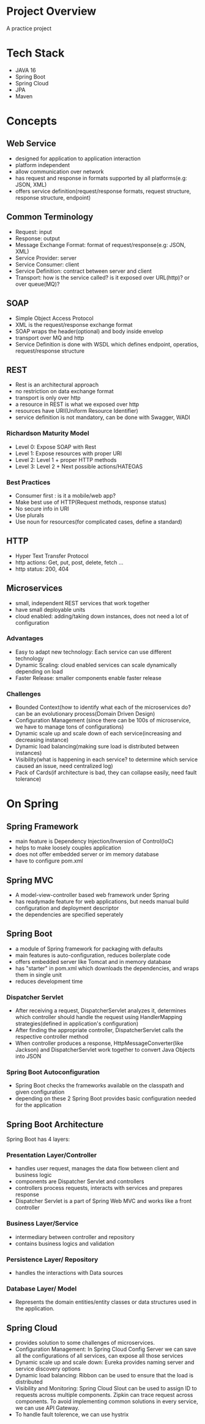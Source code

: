 # Project Overview
A practice project

# Tech Stack
- JAVA 16
- Spring Boot
- Spring Cloud
- JPA
- Maven

# Concepts

## Web Service
- designed for application to application interaction
- platform independent
- allow communication over network
- has request and response in formats supported by all platforms(e.g: JSON, XML)
- offers service definition(request/response formats, request structure, response structure, endpoint)

## Common Terminology
- Request: input
- Response: output
- Message Exchange Format: format of request/response(e.g: JSON, XML)
- Service Provider: server
- Service Consumer: client
- Service Definition: contract between server and client
- Transport: how is the service called? is it exposed over URL(http)? or over queue(MQ)?

## SOAP
- Simple Object Access Protocol
- XML is the request/response exchange format
- SOAP wraps the header(optional) and body inside envelop
- transport over MQ and http
- Service Definition is done with WSDL which defines endpoint, operatios, request/response structure 

## REST
- Rest is an architectural approach
- no  restriction on data exchange format
- transport is only over http
- a resource in REST is what we exposed over http
- resources have URI(Uniform Resource Identifier)
- service definition is not mandatory, can be done with Swagger, WADl

### Richardson Maturity Model
- Level 0: Expose SOAP with Rest
- Level 1: Expose resources with proper URI
- Level 2: Level 1 + proper HTTP methods
- Level 3: Level 2 + Next possible actions/HATEOAS

### Best Practices
- Consumer first : is it a mobile/web app?
- Make best use of HTTP(Request methods, response status)
- No secure info in URI
- Use plurals
- Use noun for resources(for complicated cases, define a standard)

## HTTP
- Hyper Text Transfer Protocol
- http actions: Get, put, post, delete, fetch ...
- http status: 200, 404

## Microservices
- small, independent REST services that work together 
- have small deployable units
- cloud enabled: adding/taking down instances, does not need a lot of configuration

### Advantages
- Easy to adapt new technology: Each service can use different technology
- Dynamic Scaling: cloud enabled services can scale dynamically depending on load
- Faster Release: smaller components enable faster release

### Challenges
- Bounded Context(how to identify what each of the microservices do?can be an evolutionary process(Domain Driven Design)
- Configuration Management (since there can be 100s of microservice, we have to manage tons of configurations)
- Dynamic scale up and scale down of each service(increasing and decreasing instance)
- Dynamic load balancing(making sure load is distributed between instances)
- Visibility(what is happening in each service? to determine which service caused an issue, need centralized log)
- Pack of Cards(if architecture is bad, they can collapse easily, need fault tolerance)


# On Spring 

## Spring Framework
- main feature is Dependency Injection/Inversion of Control(IoC)
- helps to make loosely couples application
- does not offer embedded server or im memory database
- have to configure pom.xml

## Spring MVC
- A model-view-controller based web framework under Spring
- has readymade feature for web applications, but needs manual build configuration and deployment descriptor
- the dependencies are specified seperately

## Spring Boot
- a module of Spring framework for packaging with defaults
- main features is auto-configuration, reduces boilerplate code
- offers embedded server like Tomcat and in memory database
- has "starter" in pom.xml which downloads the dependencies, and wraps them in single unit
- reduces development time

### Dispatcher Servlet
- After receiving a request, DispatcherServlet analyzes it, determines which controller should handle the request 
using HandlerMapping strategies(defined in application's configuration)
- After finding the appropriate controller, DispatcherServlet calls the respective controller method
- When controller produces a response, HttpMessageConverter(like Jackson) and DispatcherServlet work together to convert Java Objects into JSON

### Spring Boot Autoconfiguration
- Spring Boot checks the frameworks available on the classpath and given configuration
- depending on these 2 Spring Boot provides basic configuration needed for the application

## Spring Boot Architecture
Spring Boot has 4 layers:  

### Presentation Layer/Controller
- handles user request, manages the data flow between client and business logic
- components are Dispatcher Servlet and controllers
- controllers process requests, interacts with services and prepares response
- Dispatcher Servlet is a part of Spring Web MVC and works like a front controller

### Business Layer/Service
- intermediary between controller and repository
- contains business logics and validation 

### Persistence Layer/ Repository
- handles the interactions with Data sources

### Database Layer/ Model
- Represents the domain entities/entity classes or data structures used in the application.

## Spring Cloud
- provides solution to some challenges of microservices.
- Configuration Management: In Spring Cloud Config Server we can save all the configurations of all services, can expose all those services
- Dynamic scale up and scale down: Eureka provides naming server and service discovery options
- Dynamic load balancing: Ribbon can be used to ensure that the load is distributed
- Visibility and Monitoring: Spring Cloud Slout can be used to assign ID to requests across multiple components. Zipkin can trace request across components. To avoid implementing common solutions in every service, we can use API Gateway.
- To handle fault tolerence, we can use hystrix